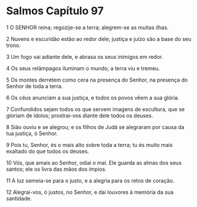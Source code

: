 # Salmos Capítulo 97

1	O SENHOR reina; regozije-se a terra; alegrem-se as muitas ilhas.

2	Nuvens e escuridão estão ao redor dele; justiça e juízo são a base do seu trono.

3	Um fogo vai adiante dele, e abrasa os seus inimigos em redor.

4	Os seus relâmpagos iluminam o mundo; a terra viu e tremeu.

5	Os montes derretem como cera na presença do Senhor, na presença do Senhor de toda a terra.

6	Os céus anunciam a sua justiça, e todos os povos vêem a sua glória.

7	Confundidos sejam todos os que servem imagens de escultura, que se gloriam de ídolos; prostrai-vos diante dele todos os deuses.

8	Sião ouviu e se alegrou; e os filhos de Judá se alegraram por causa da tua justiça, ó Senhor.

9	Pois tu, Senhor, és o mais alto sobre toda a terra; tu és muito mais exaltado do que todos os deuses.

10	Vós, que amais ao Senhor, odiai o mal. Ele guarda as almas dos seus santos; ele os livra das mãos dos ímpios.

11	A luz semeia-se para o justo, e a alegria para os retos de coração.

12	Alegrai-vos, ó justos, no Senhor, e dai louvores à memória da sua santidade.

